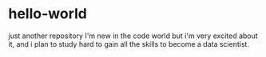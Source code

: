 # hello-world
just another repository
I'm new in the code world but i'm very excited about it, and i plan to study hard to gain all the skills to become a data scientist.

